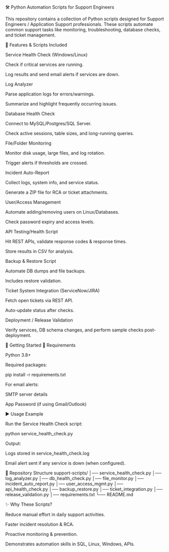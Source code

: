 🛠️ Python Automation Scripts for Support Engineers

This repository contains a collection of Python scripts designed for Support Engineers / Application Support professionals.
These scripts automate common support tasks like monitoring, troubleshooting, database checks, and ticket management.

📌 Features & Scripts Included

Service Health Check (Windows/Linux)

Check if critical services are running.

Log results and send email alerts if services are down.

Log Analyzer

Parse application logs for errors/warnings.

Summarize and highlight frequently occurring issues.

Database Health Check

Connect to MySQL/Postgres/SQL Server.

Check active sessions, table sizes, and long-running queries.

File/Folder Monitoring

Monitor disk usage, large files, and log rotation.

Trigger alerts if thresholds are crossed.

Incident Auto-Report

Collect logs, system info, and service status.

Generate a ZIP file for RCA or ticket attachments.

User/Access Management

Automate adding/removing users on Linux/Databases.

Check password expiry and access levels.

API Testing/Health Script

Hit REST APIs, validate response codes & response times.

Store results in CSV for analysis.

Backup & Restore Script

Automate DB dumps and file backups.

Includes restore validation.

Ticket System Integration (ServiceNow/JIRA)

Fetch open tickets via REST API.

Auto-update status after checks.

Deployment / Release Validation

Verify services, DB schema changes, and perform sample checks post-deployment.

🚀 Getting Started
🔧 Requirements

Python 3.8+

Required packages:

pip install -r requirements.txt


For email alerts:

SMTP server details

App Password (if using Gmail/Outlook)

▶️ Usage Example

Run the Service Health Check script:

python service_health_check.py


Output:

Logs stored in service_health_check.log

Email alert sent if any service is down (when configured).

📂 Repository Structure
support-scripts/
│── service_health_check.py
│── log_analyzer.py
│── db_health_check.py
│── file_monitor.py
│── incident_auto_report.py
│── user_access_mgmt.py
│── api_health_check.py
│── backup_restore.py
│── ticket_integration.py
│── release_validation.py
│── requirements.txt
└── README.md

✨ Why These Scripts?

Reduce manual effort in daily support activities.

Faster incident resolution & RCA.

Proactive monitoring & prevention.

Demonstrates automation skills in SQL, Linux, Windows, APIs.

